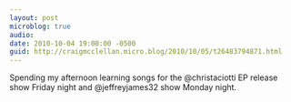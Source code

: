 ```yaml
---
layout: post
microblog: true
audio: 
date: 2010-10-04 19:00:00 -0500
guid: http://craigmcclellan.micro.blog/2010/10/05/t26483794871.html
---
```

Spending my afternoon learning songs for the @christaciotti EP release show Friday night and @jeffreyjames32 show Monday night.
